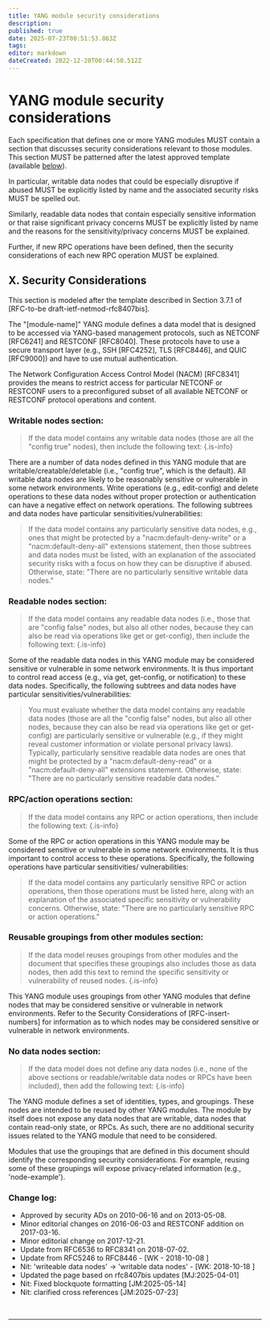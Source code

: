 ```yaml
---
title: YANG module security considerations
description: 
published: true
date: 2025-07-23T08:51:53.863Z
tags: 
editor: markdown
dateCreated: 2022-12-20T00:44:50.512Z
---
```


# YANG module security considerations
  

Each specification that defines one or more YANG modules MUST contain a section that discusses security considerations relevant to those modules. This section MUST be patterned after the latest approved template (available [below](#x-security-considerations)).

In particular, writable data nodes that could be especially disruptive if abused MUST be explicitly listed by name and the associated security risks MUST be spelled out.

Similarly, readable data nodes that contain especially sensitive information or that raise significant privacy concerns MUST be explicitly listed by name and the reasons for the sensitivity/privacy concerns MUST be explained.

Further, if new RPC operations have been defined, then the security considerations of each new RPC operation MUST be explained.

## X.  Security Considerations

This section is modeled after the template described in Section 3.7.1 of [RFC-to-be draft-ietf-netmod-rfc8407bis].

The "[module-name]" YANG module defines a data model that is designed to be accessed via YANG-based management protocols, such as NETCONF [RFC6241] and RESTCONF [RFC8040]. These protocols have to use a secure transport layer (e.g., SSH [RFC4252], TLS [RFC8446], and QUIC [RFC9000]) and have to use mutual authentication.

The Network Configuration Access Control Model (NACM) [RFC8341] provides the means to restrict access for particular NETCONF or RESTCONF users to a preconfigured subset of all available NETCONF or RESTCONF protocol operations and content.

### Writable nodes section:

> If the data model contains any writable data nodes (those are all the "config true" nodes), then include the following text:
{.is-info}

There are a number of data nodes defined in this YANG module that are writable/creatable/deletable (i.e., "config true", which is the default).  All writable data nodes are likely to be reasonably sensitive or vulnerable in some network environments.  Write operations (e.g., edit-config) and delete operations to these data nodes without proper protection or authentication can have a negative effect on network operations.  The following subtrees and data nodes have particular sensitivities/vulnerabilities:

> If the data model contains any particularly sensitive data nodes, e.g., ones that might be protected by a "nacm:default-deny-write" or a "nacm:default-deny-all" extensions statement, then those subtrees and data nodes must be listed, with an explanation of the associated security risks with a focus on how they can be disruptive if abused. Otherwise, state:
> "There are no particularly sensitive writable data nodes."
<!-- {blockquote:.is-info} -->

### Readable nodes section:
> If the data model contains any readable data nodes (i.e., those that are "config false" nodes, but also all other nodes, because they can also be read via operations like get or get-config), then include the following text:
{.is-info}

Some of the readable data nodes in this YANG module may be considered sensitive or vulnerable in some network environments.  It is thus important to control read access (e.g., via get, get-config, or notification) to these data nodes. Specifically, the following subtrees and data nodes have particular sensitivities/vulnerabilities:

> You must evaluate whether the data model contains any readable data nodes (those are all the "config false" nodes, but also all other nodes, because they can also be read via operations like get or get-config) are particularly sensitive or vulnerable (e.g., if they might reveal customer information or violate personal privacy laws). Typically, particularly sensitive readable data nodes are ones that might be protected by a "nacm:default-deny-read" or a "nacm:default-deny-all" extensions statement. Otherwise, state: 
> "There are no particularly sensitive readable data nodes."
<!-- {blockquote:.is-info} -->


### RPC/action operations section:
> If the data model contains any RPC or action operations, then include the following text:
{.is-info}

Some of the RPC or action operations in this YANG module may be considered sensitive or vulnerable in some network environments. It is thus important to control access to these operations. Specifically, the following operations have particular sensitivities/ vulnerabilities:

> If the data model contains any particularly sensitive RPC or action operations, then those operations must be listed here, along with an explanation of the associated specific sensitivity or vulnerability concerns. Otherwise, state: 
>"There are no particularly sensitive RPC or action operations."
<!-- {blockquote:.is-info} -->


### Reusable groupings from other modules section:
> If the data model reuses groupings from other modules and the document that specifies these groupings also includes those as data nodes, then add this text to remind the specific sensitivity or vulnerability of reused nodes.
{.is-info}

This YANG module uses groupings from other YANG modules that define nodes that may be considered sensitive or vulnerable in network environments. Refer to the Security Considerations of [RFC-insert-numbers] for information as to which nodes may be considered sensitive or vulnerable in network environments.

### No data nodes section:
> If the data model does not define any data nodes (i.e., none of the above sections or readable/writable data nodes or RPCs have been included), then add the following text:
{.is-info}

The YANG module defines a set of identities, types, and groupings. These nodes are intended to be reused by other YANG modules. The module by itself does not expose any data nodes that are writable, data nodes that contain read-only state, or RPCs. As such, there are no additional security issues related to the YANG module that need to be considered.

Modules that use the groupings that are defined in this document should identify the corresponding security considerations. For example, reusing some of these groupings will expose privacy-related information (e.g., 'node-example').



### Change log:
  * Approved by security ADs on 2010-06-16 and on 2013-05-08.
  * Minor editorial changes on 2016-06-03 and RESTCONF addition on 2017-03-16.
  * Minor editorial change on 2017-12-21.
  * Update from RFC6536 to RFC8341 on 2018-07-02.
  * Update from RFC5246 to RFC8446 - [WK - 2018-10-08 ]
  * Nit: 'writeable data nodes' -> 'writable data nodes' - [WK: 2018-10-18 ] 
  * Updated the page based on rfc8407bis updates [MJ:2025-04-01]
  * Nit: Fixed blockquote formatting [JM:2025-05-14]
  * Nit: clarified cross references [JM:2025-07-23]
  
  

&nbsp;
&nbsp;
&nbsp;

---